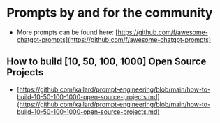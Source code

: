# Prompts by and for the community

- More prompts can be found here: [https://github.com/f/awesome-chatgpt-prompts](https://github.com/f/awesome-chatgpt-prompts)

## How to build [10, 50, 100, 1000] Open Source Projects
- [https://github.com/xallard/prompt-engineering/blob/main/how-to-build-10-50-100-1000-open-source-projects.md](https://github.com/xallard/prompt-engineering/blob/main/how-to-build-10-50-100-1000-open-source-projects.md)
